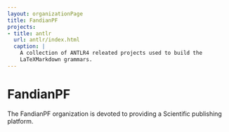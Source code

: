 ```yaml
---
layout: organizationPage
title: FandianPF
projects:
- title: antlr
  url: antlr/index.html
  caption: |
    A collection of ANTLR4 releated projects used to build the 
    LaTeXMarkdown grammars.
---
```


# FandianPF

The FandianPF organization is devoted to providing a Scientific 
publishing platform.
